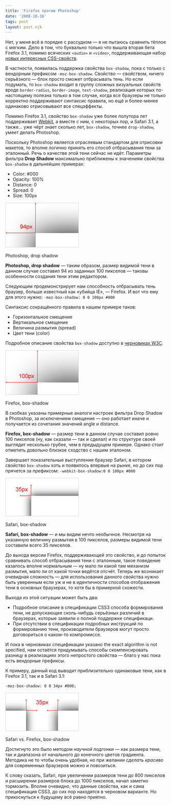```yaml
---
title: 'Firefox против Photoshop'
date: '2008-10-16'
tags: post
layout: post.njk
---
```


Нет, у меня всё в порядке с рассудком — я не пытаюсь сравнить тёплое с мягким. Дело в том, что буквально только что вышла вторая бета Firefox 3.1, помимо всяческих `<audio>` и `<video>`, поддерживающая набор [новых интересных CSS-свойств](http://developer.mozilla.org/en/Firefox_3.1_for_developers#Web_site_and_application_changes).

В частности, появилась поддержка свойства `box-shadow`, пока с только с вендорным префиксом `-moz-box-shadow`. Свойство — свойством, ничего серьёзного — блок просто сможет отбрасывать тень. Но если подумать, то `box-shadow` входит в группу сложных визуальных свойств вроде `border-radius`, `border-image`, `text-shadow`, реализация которых по-настоящему полезна только в том случае, когда все браузеры не только корректно поддерживают синтаксис правила, но ещё и более-менее одинаково отрисовывают все спецэффекты.

Помимо Firefox 3.1, свойство `box-shadow` уже более полутора лет поддерживает [Webkit](http://webkit.org/), а вместе с ним, с некоторых пор, и Safari 3.1, а также… уже чёрт знает сколько лет, `box-shadow`, точнее `drop-shadow`, умеет делать Photoshop.

Поскольку Photoshop является отраслевым стандартом для отрисовки макетов, то вполне логично принять его способ отбрасывания тени за эталонный. Речь о качестве этой тени сейчас не идёт. Параметры фильтра **Drop Shadow** максимально приближены к значениям свойства `box-shadow` в дальнейших примерах:

- Color: #000
- Opacity: 100%
- Distance: 0
- Spread: 0
- Size: 100px

[![Photoshop, drop shadow](images/photoshop-t.png)](images/photoshop.png)

Photoshop, drop shadow

**Photoshop, drop shadow** — таким образом, размер видимой тени в данном случае составил 94 из заданных 100 пикселов — таковы особенности создания тени этим редактором.

Следующим продемонстрирует нам способность отбрасывать тень браузер, больше известный как «убийца IE», — Firefox. И вот что ему для этого нужно: `-moz-box-shadow: 0 0 100px #000`

Синтаксис сокращённого правила в нашем примере таков:

- Горизонтальное смещение
- Вертикальное смещение
- Величина размытия (spread)
- Цвет тени (color)

Подробное описание свойства `box-shadow` доступно в [черновиках W3C](http://www.w3.org/TR/CSS3-background/#the-box-shadow).

[![Firefox, box-shadow](images/firefox-t.png)](images/firefox.png)

Firefox, box-shadow

В скобках указаны примерные аналоги настроек фильтра Drop Shadow в Photoshop, за исключением смещения — оно работает иначе и получается из сочетания значений angle и distance.

**Firefox, box-shadow** — размер тени в данном случае составил ровно 100 пикселов (ну, как сказали — так и сделал) и по структуре своей выглядит несколько грубее, чем в предыдущем примере. Однако стоит отметить довольно близкое сходство с нашим эталоном.

Завершает показательные выступления браузер Safari, в котором свойство `box-shadow` хоть и появилось впервые на рынке, но до сих пор прячется за префиксом: `-webkit-box-shadow:0 0 100px #000`

[![Safari, box-shadow](images/safari-t.png)](images/safari.png)

Safari, box-shadow

**Safari, box-shadow** — и мы видим нечто необычное. Несмотря на указанную величину размытия в 100 пикселов, размеры видимой тени составили всего 35 пикселов.

До выхода версии Firefox, поддерживающей это свойство, и до попыток сравнивать способ отбрасывания тени с эталонным, такое поведение казалось вполне нормальным — ну мало ли какой там механизм размытия, мало ли от какой точки ведётся отсчёт. Теперь же возникает очевидная сложность — для использования данного свойства нужно быть уверенным если уж и не в идентичности способов отображения тени в основных браузерах, то хотя бы в примерной схожести.

Выхода из этой ситуации может быть два:

- Подробное описание в спецификации CSS3 способа формирования тени, не допускающее сколь-нибудь серьёзных различий в браузерах, которые заявили о полной поддержке спецификаци.
- При отсутствии в спецификации подробных инструкций по формированию тени, производители браузеров могут просто договориться о каком-то компромиссе.

И пока в черновиках спецификации указано the exact algorithm is not specified, нам остаётся придумывать способы скомпенсировать разницу в реализациях этого непростого свойства — благо у нас пока есть вендорные префиксы.

К примеру, данный код выводит приблизительно одинаковые тени, как в Firefox 3.1, так и в Safari 3.1:

    -moz-box-shadow: 0 0 34px #000;

[![Safari vs. Firefox, box-shadow](images/safari-firefox-t.png)](images/safari-firefox.png)

Safari vs. Firefox, box-shadow

Достигнуто это было методом _научной подгонки_ — как размера тени, так и диапазона от начального до конечного цветов градиента. Методика не то чтобы очень удобная, но при желании _сделать красиво_ для современных браузеров можно и повозиться.

К слову сказать, Safari, при увеличении размеров тени до 800 пикселов и расширении размеров блока до 1000 пикселов, начал заметно тормозить. Вполне очевидно, что данные свойства, как и сама спецификация CSS3, до сих пор находятся в черновом варианте. Но прикоснуться к будущему всё равно приятно.
